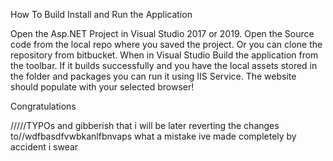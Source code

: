 How To Build Install and Run the Application

Open the Asp.NET Project in Visual Studio 2017 or 2019. Open the Source code from the local repo where you saved the project. Or you can clone the repository from bitbucket.
When in Visual Studio Build the application from the toolbar. If it builds successfully and you have the local assets stored in the folder and packages you can run it using IIS Service.
The website should populate with your selected browser!

Congratulations

/////TYPOs and gibberish that i will be later reverting the changes to//wdfbasdfvwbkanlfbnvaps what a mistake ive made completely by accident i swear

